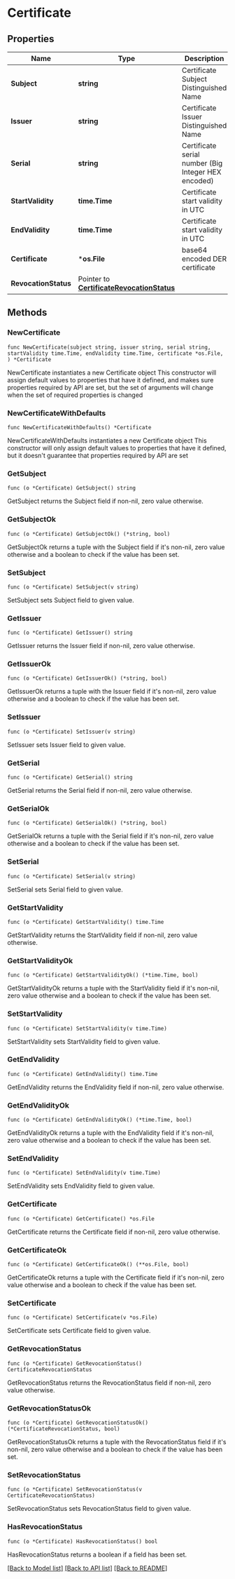 # Certificate

## Properties

Name | Type | Description | Notes
------------ | ------------- | ------------- | -------------
**Subject** | **string** | Certificate Subject Distinguished Name | [readonly] 
**Issuer** | **string** | Certificate Issuer Distinguished Name | [readonly] 
**Serial** | **string** | Certificate serial number (Big Integer HEX encoded) | [readonly] 
**StartValidity** | **time.Time** | Certificate start validity in UTC | [readonly] 
**EndValidity** | **time.Time** | Certificate start validity in UTC | [readonly] 
**Certificate** | ***os.File** | base64 encoded DER certificate | [readonly] 
**RevocationStatus** | Pointer to [**CertificateRevocationStatus**](CertificateRevocationStatus.md) |  | [optional] 

## Methods

### NewCertificate

`func NewCertificate(subject string, issuer string, serial string, startValidity time.Time, endValidity time.Time, certificate *os.File, ) *Certificate`

NewCertificate instantiates a new Certificate object
This constructor will assign default values to properties that have it defined,
and makes sure properties required by API are set, but the set of arguments
will change when the set of required properties is changed

### NewCertificateWithDefaults

`func NewCertificateWithDefaults() *Certificate`

NewCertificateWithDefaults instantiates a new Certificate object
This constructor will only assign default values to properties that have it defined,
but it doesn't guarantee that properties required by API are set

### GetSubject

`func (o *Certificate) GetSubject() string`

GetSubject returns the Subject field if non-nil, zero value otherwise.

### GetSubjectOk

`func (o *Certificate) GetSubjectOk() (*string, bool)`

GetSubjectOk returns a tuple with the Subject field if it's non-nil, zero value otherwise
and a boolean to check if the value has been set.

### SetSubject

`func (o *Certificate) SetSubject(v string)`

SetSubject sets Subject field to given value.


### GetIssuer

`func (o *Certificate) GetIssuer() string`

GetIssuer returns the Issuer field if non-nil, zero value otherwise.

### GetIssuerOk

`func (o *Certificate) GetIssuerOk() (*string, bool)`

GetIssuerOk returns a tuple with the Issuer field if it's non-nil, zero value otherwise
and a boolean to check if the value has been set.

### SetIssuer

`func (o *Certificate) SetIssuer(v string)`

SetIssuer sets Issuer field to given value.


### GetSerial

`func (o *Certificate) GetSerial() string`

GetSerial returns the Serial field if non-nil, zero value otherwise.

### GetSerialOk

`func (o *Certificate) GetSerialOk() (*string, bool)`

GetSerialOk returns a tuple with the Serial field if it's non-nil, zero value otherwise
and a boolean to check if the value has been set.

### SetSerial

`func (o *Certificate) SetSerial(v string)`

SetSerial sets Serial field to given value.


### GetStartValidity

`func (o *Certificate) GetStartValidity() time.Time`

GetStartValidity returns the StartValidity field if non-nil, zero value otherwise.

### GetStartValidityOk

`func (o *Certificate) GetStartValidityOk() (*time.Time, bool)`

GetStartValidityOk returns a tuple with the StartValidity field if it's non-nil, zero value otherwise
and a boolean to check if the value has been set.

### SetStartValidity

`func (o *Certificate) SetStartValidity(v time.Time)`

SetStartValidity sets StartValidity field to given value.


### GetEndValidity

`func (o *Certificate) GetEndValidity() time.Time`

GetEndValidity returns the EndValidity field if non-nil, zero value otherwise.

### GetEndValidityOk

`func (o *Certificate) GetEndValidityOk() (*time.Time, bool)`

GetEndValidityOk returns a tuple with the EndValidity field if it's non-nil, zero value otherwise
and a boolean to check if the value has been set.

### SetEndValidity

`func (o *Certificate) SetEndValidity(v time.Time)`

SetEndValidity sets EndValidity field to given value.


### GetCertificate

`func (o *Certificate) GetCertificate() *os.File`

GetCertificate returns the Certificate field if non-nil, zero value otherwise.

### GetCertificateOk

`func (o *Certificate) GetCertificateOk() (**os.File, bool)`

GetCertificateOk returns a tuple with the Certificate field if it's non-nil, zero value otherwise
and a boolean to check if the value has been set.

### SetCertificate

`func (o *Certificate) SetCertificate(v *os.File)`

SetCertificate sets Certificate field to given value.


### GetRevocationStatus

`func (o *Certificate) GetRevocationStatus() CertificateRevocationStatus`

GetRevocationStatus returns the RevocationStatus field if non-nil, zero value otherwise.

### GetRevocationStatusOk

`func (o *Certificate) GetRevocationStatusOk() (*CertificateRevocationStatus, bool)`

GetRevocationStatusOk returns a tuple with the RevocationStatus field if it's non-nil, zero value otherwise
and a boolean to check if the value has been set.

### SetRevocationStatus

`func (o *Certificate) SetRevocationStatus(v CertificateRevocationStatus)`

SetRevocationStatus sets RevocationStatus field to given value.

### HasRevocationStatus

`func (o *Certificate) HasRevocationStatus() bool`

HasRevocationStatus returns a boolean if a field has been set.


[[Back to Model list]](../README.md#documentation-for-models) [[Back to API list]](../README.md#documentation-for-api-endpoints) [[Back to README]](../README.md)


